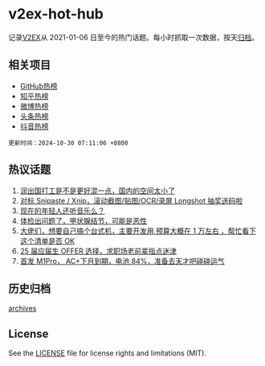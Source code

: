 # v2ex-hot-hub

 记录[V2EX](https://www.v2ex.com/)从 2021-01-06 日至今的热门话题。每小时抓取一次数据，按天[归档](archives)。
 
 ## 相关项目

- [GitHub热榜](https://github.com/lonnyzhang423/github-hot-hub)
- [知乎热榜](https://github.com/lonnyzhang423/zhihu-hot-hub)
- [微博热榜](https://github.com/lonnyzhang423/weibo-hot-hub)
- [头条热榜](https://github.com/lonnyzhang423/toutiao-hot-hub)
- [抖音热榜](https://github.com/lonnyzhang423/douyin-hot-hub)


 `更新时间：2024-10-30 07:11:06 +0800`

## 热议话题

1. [润出国打工是不是更好混一点，国内的空间太小了](https://www.v2ex.com/t/1084510)
1. [对标 Snipaste / Xnip，滚动截图/贴图/OCR/录屏 Longshot 抽奖送码啦](https://www.v2ex.com/t/1084492)
1. [现在的年轻人还听音乐么？](https://www.v2ex.com/t/1084473)
1. [体检出问题了，甲状腺结节，可能是恶性](https://www.v2ex.com/t/1084486)
1. [大佬们，想要自己搞个台式机，主要开发用,预算大概在 1 万左右 ，帮忙看下这个清单是否 OK](https://www.v2ex.com/t/1084478)
1. [25 届应届生 OFFER 选择，求职场老前辈指点迷津](https://www.v2ex.com/t/1084656)
1. [首发 M1Pro， AC+下月到期，电池 84%，准备去天才吧碰碰运气](https://www.v2ex.com/t/1084520)

## 历史归档

[archives](archives)

## License

See the [LICENSE](LICENSE) file for license rights and limitations (MIT).
